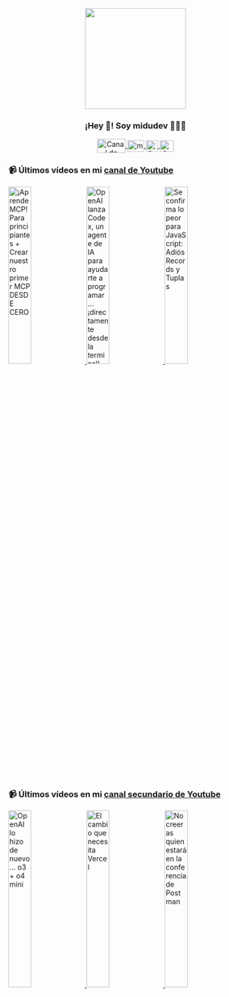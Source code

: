 <p align="center" width="300">
   <img align="center" width="200" src="https://user-images.githubusercontent.com/1561955/106762302-fda9de00-6635-11eb-99be-3ef744e60c0e.png" />
   <h3 align="center">¡Hey 👋! Soy midudev 👨🏻‍💻</h3>
</p>

<p align="center">
   <a href="https://twitch.tv/midudev" target="blank">
    <img align="center" src="https://upload.wikimedia.org/wikipedia/commons/c/ce/Twitch_logo_2019.svg" alt="Canal de Twitch de midudev" height="28px" width="56px" />
  </a>
  <span style="width: 8px;"> </span>
   <a href="https://youtube.com/midudev" target="blank">
    <img align="center" src="https://upload.wikimedia.org/wikipedia/commons/0/09/YouTube_full-color_icon_%282017%29.svg" alt="midudev" height="23px" width="33px" />
  </a>
  <span style="width: 8px;"> </span>
  <a href="https://instagram.com/midu.dev" target="blank">
    <img align="center" src="https://upload.wikimedia.org/wikipedia/commons/e/e7/Instagram_logo_2016.svg" alt="Canal de Instagram de midu.dev" height="23px" width="23px" />
  </a>
  <span style="width: 8px;"> </span>
  <a href="https://twitter.com/midudev" target="blank">
    <img align="center" src="https://upload.wikimedia.org/wikipedia/commons/thumb/6/6f/Logo_of_Twitter.svg/2491px-Logo_of_Twitter.svg.png" alt="Canal de Twitter de midudev" height="23px" width="28px" />
  </a>
</p>

### 📹 Últimos vídeos en mi [canal de Youtube](https://youtube.com/midudev?sub_confirmation=1)

<a href='https://youtu.be/wnHczxwukYY' target='_blank'>
  <img width='30%' src='https://img.youtube.com/vi/wnHczxwukYY/mqdefault.jpg' alt='¡Aprende MCP! Para principiantes + Crear nuestro primer MCP DESDE CERO' />
</a>
<a href='https://youtu.be/K-knvsn4FZc' target='_blank'>
  <img width='30%' src='https://img.youtube.com/vi/K-knvsn4FZc/mqdefault.jpg' alt='OpenAI lanza Codex, un agente de IA para ayudarte a programar… ¡directamente desde la terminal!  Le' />
</a>
<a href='https://youtu.be/0A7PDs8NRM0' target='_blank'>
  <img width='30%' src='https://img.youtube.com/vi/0A7PDs8NRM0/mqdefault.jpg' alt='Se confirma lo peor para JavaScript: Adiós Records y Tuplas' />
</a>

### 📹 Últimos vídeos en mi [canal secundario de Youtube](https://youtube.com/midulive?sub_confirmation=1)

<a href='https://youtu.be/3yh9hLTRSA0' target='_blank'>
  <img width='30%' src='https://img.youtube.com/vi/3yh9hLTRSA0/mqdefault.jpg' alt='OpenAI lo hizo de nuevo... o3 + o4 mini' />
</a>
<a href='https://youtu.be/ZQwRGUCtsQM' target='_blank'>
  <img width='30%' src='https://img.youtube.com/vi/ZQwRGUCtsQM/mqdefault.jpg' alt='El cambio que necesita Vercel' />
</a>
<a href='https://youtu.be/pFc9QSsscVU' target='_blank'>
  <img width='30%' src='https://img.youtube.com/vi/pFc9QSsscVU/mqdefault.jpg' alt='No creeras quien estará en la conferencia de Postman' />
</a>